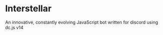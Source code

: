 # Interstellar
 An innovative, constantly evolving JavaScript bot written for discord using dc.js v14
